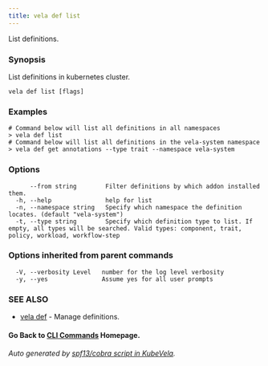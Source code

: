 ```yaml
---
title: vela def list
---
```


List definitions.

### Synopsis

List definitions in kubernetes cluster.

```
vela def list [flags]
```

### Examples

```
# Command below will list all definitions in all namespaces
> vela def list
# Command below will list all definitions in the vela-system namespace
> vela def get annotations --type trait --namespace vela-system
```

### Options

```
      --from string        Filter definitions by which addon installed them.
  -h, --help               help for list
  -n, --namespace string   Specify which namespace the definition locates. (default "vela-system")
  -t, --type string        Specify which definition type to list. If empty, all types will be searched. Valid types: component, trait, policy, workload, workflow-step
```

### Options inherited from parent commands

```
  -V, --verbosity Level   number for the log level verbosity
  -y, --yes               Assume yes for all user prompts
```

### SEE ALSO

* [vela def](vela_def.md)	 - Manage definitions.

#### Go Back to [CLI Commands](vela.md) Homepage.


###### Auto generated by [spf13/cobra script in KubeVela](https://github.com/kubevela/kubevela/tree/master/hack/docgen).
